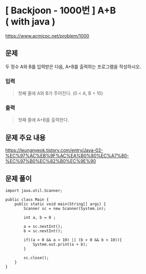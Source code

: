 # \[ Backjoon - 1000번 \] A+B ( with java )
https://www.acmicpc.net/problem/1000
## 문제
두 정수 A와 B를 입력받은 다음, A+B를 출력하는 프로그램을 작성하시오.

### 입력 
>
>첫째 줄에 A와 B가 주어진다. (0 < A, B < 10)  
>
### 출력 
> 
> 첫째 줄에 A+B를 출력한다.
> 
## 문제 주요 내용
https://leungnyeok.tistory.com/entry/Java-02-%EC%97%AC%EB%9F%AC%EA%B0%80%EC%A7%80-%EC%97%B0%EC%82%B0%EC%9E%90
## 문제 풀이

```
import java.util.Scanner;  
  
public class Main {  
    public static void main(String[] args) {  
        Scanner sc = new Scanner(System.in);  
  
        int a, b = 0 ;  
  
        a = sc.nextInt();  
        b = sc.nextInt();  
  
        if((a > 0 && a < 10) || (b > 0 && b < 10)){  
            System.out.print(a + b);  
        }  
  
        sc.close();  
    }  
}
```
